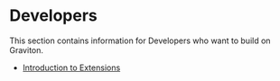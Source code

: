 # Developers

This section contains information for Developers who want to build on Graviton.

- [Introduction to Extensions](./extensions.md)